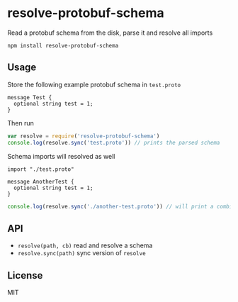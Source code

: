 # resolve-protobuf-schema

Read a protobuf schema from the disk, parse it and resolve all imports

```
npm install resolve-protobuf-schema
```

## Usage

Store the following example protobuf schema in `test.proto`

```
message Test {
  optional string test = 1;
}
```

Then run

``` js
var resolve = require('resolve-protobuf-schema')
console.log(resolve.sync('test.proto')) // prints the parsed schema
```

Schema imports will resolved as well

```
import "./test.proto"

message AnotherTest {
  optional string test = 1;
}
```

``` js
console.log(resolve.sync('./another-test.proto')) // will print a combined parsed schema
```

## API

* `resolve(path, cb)` read and resolve a schema
* `resolve.sync(path)` sync version of `resolve`

## License

MIT
